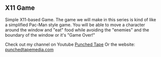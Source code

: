 ## X11 Game

Simple X11-based Game. The game we will make in this series is kind of like a simplified Pac-Man style game. You will be able to move a character around the window and "eat" food while avoiding the "enemies" and the boundary of the window or it's "Game Over!" 

Check out my channel on Youtube [Punched Tape](https://youtube.com/channel/UC3PsI8rGlCb8R7KLBz0bGfA)
Or the website: [punchedtapemedia.com](https://punchedtapemedia.com/)
